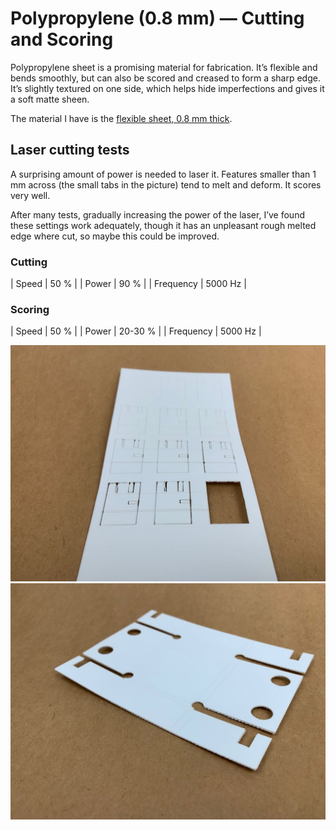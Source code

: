 # Polypropylene (0.8 mm) — Cutting and Scoring 
Polypropylene sheet is a promising material for fabrication. It’s flexible and bends smoothly, but can also be scored and creased to form a sharp edge. It’s slightly textured on one side, which helps hide imperfections and gives it a soft matte sheen.

The material I have is the [flexible sheet, 0.8 mm thick](https://www.seawhite.co.uk/Catalogue/SURFACES-MOUNTING/Modelling-Board-Sheet/Polypropylene/A2-Polyproylene-Sheet-POLYPRO-2).

## Laser cutting tests

A surprising amount of power is needed to laser it.
Features smaller than 1 mm across (the small tabs in the picture) tend to melt and deform.
It scores very well. 

After many tests, gradually increasing the power of the laser, I’ve found these settings work adequately, though it has an unpleasant rough melted edge where cut, so maybe this could be improved.

### Cutting

|   Speed   |  50 %   |
|   Power   |  90 %   |
| Frequency | 5000 Hz |
### Scoring

|   Speed   |  50 %   |
|   Power   | 20-30 % |
| Frequency | 5000 Hz |

![](IMG_2714.jpg)
![](IMG_2650.jpg)



